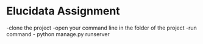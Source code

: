 # Elucidata Assignment
-clone the project
-open your command line in the folder of the project
-run command - python manage.py runserver
